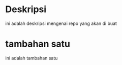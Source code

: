 # Deskripsi
ini adalah deskripsi mengenai repo yang akan di buat

# tambahan satu
ini adalah tambahan satu
